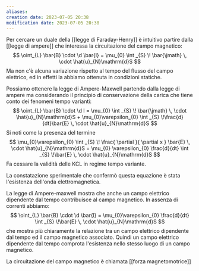 ```yaml
---
aliases: 
creation date: 2023-07-05 20:38
modification date: 2023-07-05 20:38
---
```


Per cercare un duale della [[legge di Faraday-Henry]] è intuitivo partire dalla [[legge di ampere]] che interessa la circuitazione del campo magnetico:
$$ \oint_{L} \bar{B} \cdot \d \bar{l} = \mu_{0} \int _{S} \! \bar{\jmath}  \, \cdot \hat{u}_{N}\mathrm{d}S  $$
Ma non c'è alcuna variazione rispetto al tempo del flusso del campo elettrico, ed in effetti la abbiamo ottenuta in condizioni statiche.

Possiamo ottenere la legge di Ampere-Maxwell partendo dalla legge di ampere ma considerando il principio di conservazione della carica che tiene conto dei fenomeni tempo varianti:
$$ \oint_{L} \bar{B} \cdot \d l = \mu_{0} \int _{S} \! \bar{\jmath} \, \cdot \hat{u}_{N}\mathrm{d}S  + \mu_{0}\varepsilon_{0} \int _{S} \!\frac{d}{dt}\bar{E}  \, \cdot \hat{u}_{N}\mathrm{d}S $$
Si noti come la presenza del termine
$$ \mu_{0}\varepsilon_{0} \int _{S}  \! \frac{ \partial  }{ \partial x } \bar{E} \, \cdot \hat{u}_{N}\mathrm{d}S  = \mu_{0} \varepsilon_{0} \frac{d}{dt} \int _{S} \!\bar{E} \, \cdot \hat{u}_{N}\mathrm{d}S  $$
Fa cessare la validità delle KCL in regime tempo variante.

La constatazione sperimentale che confermò questa equazione è stata l'esistenza dell'onda elettromagnetica.

La legge di Ampere-maxwell mostra che anche un campo elettrico dipendente dal tempo contribuisce al campo magnetico. In assenza di correnti abbiamo:
$$ \oint_{L} \bar{B} \cdot \d \bar{l} = \mu_{0}\varepsilon_{0} \frac{d}{dt} \int _{S} \!\bar{E} \, \cdot \hat{u}_{N}\mathrm{d}S   $$
che mostra più chiaramente la relazione tra un campo elettrico dipendente dal tempo ed il campo magnetico associato. Quindi un campo elettrico dipendente dal tempo comprota l'esistenza nello stesso luogo di un campo magnetico.

La circuitazione del campo magnetico è chiamata [[forza magnetomotrice]] 